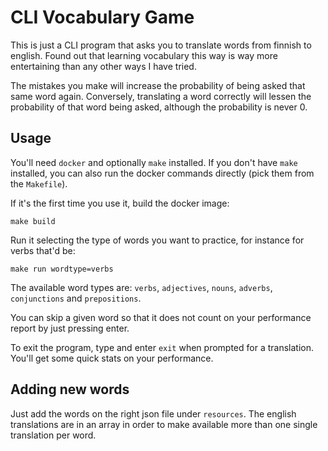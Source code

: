 # CLI Vocabulary Game

This is just a CLI program that asks you to translate words from finnish to english. Found out that learning vocabulary this way is way more entertaining than any other ways I have tried.

The mistakes you make will increase the probability of being asked that same word again. Conversely, translating a word correctly will lessen the probability of that word being asked, although the probability is never 0.

## Usage

You'll need `docker` and optionally `make` installed. If you don't have `make` installed, you can also run the docker commands directly (pick them from the `Makefile`).

If it's the first time you use it, build the docker image:

```shell
make build
```

Run it selecting the type of words you want to practice, for instance for verbs that'd be:

```shell
make run wordtype=verbs
```

The available word types are: `verbs`, `adjectives`, `nouns`, `adverbs`, `conjunctions` and `prepositions`.

You can skip a given word so that it does not count on your performance report by just pressing enter.

To exit the program, type and enter `exit` when prompted for a translation. You'll get some quick stats on your performance.



## Adding new words

Just add the words on the right json file under `resources`. The english translations are in an array in order to make available more than one single translation per word.